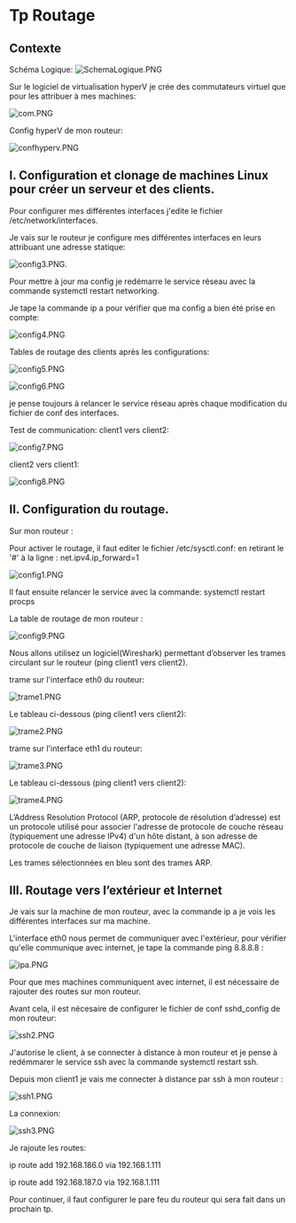 # Tp Routage

## Contexte

Schéma Logique:
![SchemaLogique.PNG](SchemaLogique.PNG)

Sur le logiciel de virtualisation hyperV je crée des commutateurs virtuel que pour les attribuer à mes machines:

![com.PNG](com.PNG)

Config hyperV de mon routeur:

![confhyperv.PNG](confhyperv.PNG)

 ## I. Configuration et clonage de machines Linux pour créer un serveur et des clients.
Pour configurer mes différentes interfaces j'edite le fichier /etc/network/interfaces.

Je vais sur le routeur je configure mes différentes interfaces en leurs attribuant une adresse statique:

![config3.PNG](config3.PNG).

Pour mettre à jour ma config je redémarre le service réseau avec la commande systemctl restart networking.

Je tape la commande ip a pour vérifier que ma config a bien été prise en compte:

![config4.PNG](config4.PNG)

Tables de routage des clients après les configurations:

![config5.PNG](config5.PNG)

![config6.PNG](config6.png)

je pense toujours à relancer le service réseau après chaque modification du fichier de conf des interfaces.

Test de communication:
client1 vers client2:

![config7.PNG](config7.PNG)

client2 vers client1:

![config8.PNG](config8.PNG)

## II. Configuration du routage.

Sur mon routeur :

Pour activer le routage, il faut editer le fichier /etc/sysctl.conf:
en retirant le '#' à la ligne : net.ipv4.ip_forward=1

![config1.PNG](config1.PNG)

Il faut ensuite relancer le service avec la commande: systemctl restart procps

La table de routage de mon routeur :

![config9.PNG](config9.PNG)

Nous allons utilisez un logiciel(Wireshark) permettant d’observer les trames circulant sur le routeur (ping client1 vers client2).

trame sur l'interface eth0 du routeur:

![trame1.PNG](trame1.PNG)

Le tableau ci-dessous (ping client1 vers client2):

![trame2.PNG](trame2.PNG)

trame sur l'interface eth1 du routeur:

![trame3.PNG](trame3.PNG)

Le tableau ci-dessous (ping client1 vers client2):

![trame4.PNG](trame4.PNG)

L’Address Resolution Protocol (ARP, protocole de résolution d’adresse) est un protocole utilisé pour associer l'adresse de protocole de couche réseau (typiquement une adresse IPv4) d'un hôte distant, à son adresse de protocole de couche de liaison (typiquement une adresse MAC).

Les trames sélectionnées en bleu sont des trames ARP.

## III. Routage vers l’extérieur et Internet

Je vais sur la machine de mon routeur, avec la commande ip a je vois les différentes interfaces sur ma machine.


L'interface eth0 nous permet de communiquer avec l'extérieur, pour vérifier qu'elle communique avec internet, je tape la commande ping 8.8.8.8 :

![ipa.PNG](ipa.PNG)


Pour que mes machines communiquent avec internet, il est nécessaire de rajouter des routes sur mon routeur.

Avant cela, il est nécesaire de configurer le fichier de conf sshd_config de mon routeur:

![ssh2.PNG](ssh2.PNG)

J'autorise le client, à se connecter à distance à mon routeur et je pense à redémmarer le service ssh avec la commande systemctl restart ssh.

Depuis mon client1 je vais me connecter à distance par ssh à mon routeur :

![ssh1.PNG](ssh1.PNG)

La connexion:

![ssh3.PNG](ssh3.PNG)

Je rajoute les routes:

ip route add 192.168.186.0 via 192.168.1.111

ip route add 192.168.187.0 via 192.168.1.111


Pour continuer, il faut configurer le pare feu du routeur qui sera fait dans un prochain tp.